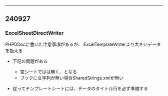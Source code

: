 #

-------------------------------------------------------
## 240927

### ExcelSheetDirectWriter

PHPDDocに書いた注意事項があるが、
ExcelTemplateWriterより大きいデータを扱える

- 下記の問題がある
	- 空シートでは</row>は無く、<sheetData/>となる
	- ブックに文字列が無い場合SharedStrings.xmlが無い

- 従ってテンプレートシートには、データのタイトル行を必ず準備する
